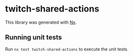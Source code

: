 # twitch-shared-actions

This library was generated with [Nx](https://nx.dev).

## Running unit tests

Run `nx test twitch-shared-actions` to execute the unit tests.
